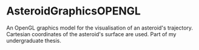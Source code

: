 # AsteroidGraphicsOPENGL
An OpenGL graphics model for the visualisation of an asteroid's trajectory. Cartesian coordinates of the asteroid's surface are used. Part of my undergraduate thesis.
